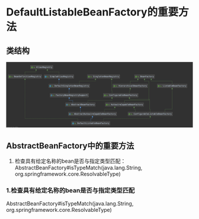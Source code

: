 # DefaultListableBeanFactory的重要方法



## 类结构

![image-20220921172630820](assets/image-20220921172630820.png)



## AbstractBeanFactory中的重要方法

1. 检查具有给定名称的bean是否与指定类型匹配：AbstractBeanFactory#isTypeMatch(java.lang.String, org.springframework.core.ResolvableType)



### 1.检查具有给定名称的bean是否与指定类型匹配

AbstractBeanFactory#isTypeMatch(java.lang.String, org.springframework.core.ResolvableType)













































